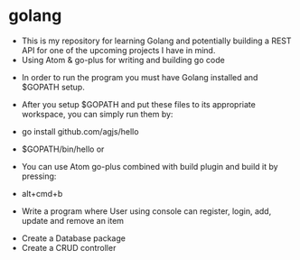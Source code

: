 # golang

* This is my repository for learning Golang and potentially building a REST API for one of the upcoming projects I have in mind.
* Using Atom & go-plus for writing and building go code

- In order to run the program you must have Golang installed and $GOPATH setup.
- After you setup $GOPATH and put these files to its appropriate workspace, you can simply run them by:
 - go install github.com/agjs/hello
 - $GOPATH/bin/hello
 or
- You can use Atom go-plus combined with build plugin and build it by pressing:
 - alt+cmd+b


- Write a program where User using console can register, login, add, update and remove an item
 * Create a Database package
 * Create a CRUD controller
 
